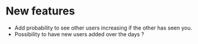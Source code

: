 # New features

- Add probability to see other users increasing if the other has seen you.
- Possibility to have new users added over the days ?